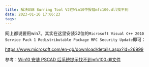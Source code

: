 ```yaml
---
title: 解决USB Burning Tool V2在Win10中报错mfc100.dll找不到
date: 2023-01-16 17:06:23
tags:
---
```


网上都说要用win7。其实在这里安装32位的`Microsoft Visual C++ 2010 Service Pack 1 Redistributable Package MFC Security Update`即可：

<https://www.microsoft.com/en-gb/download/details.aspx?id=26999>

参考：[Win10 安装 PSCAD 后系统提示找不到mfc100.dll文件](https://zhuanlan.zhihu.com/p/34663701)

